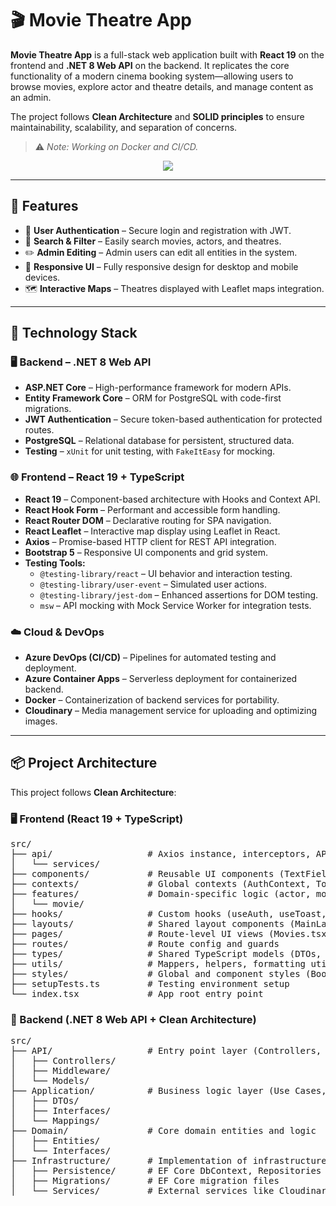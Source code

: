 <h1>🎬 Movie Theatre App</h1>

<p><strong>Movie Theatre App</strong> is a full-stack web application built with <strong>React 19</strong> on the frontend and <strong>.NET 8 Web API</strong> on the backend. It replicates the core functionality of a modern cinema booking system—allowing users to browse movies, explore actor and theatre details, and manage content as an admin.</p>

<p>The project follows <strong>Clean Architecture</strong> and <strong>SOLID principles</strong> to ensure maintainability, scalability, and separation of concerns.</p>

<blockquote>⚠️ <em>Note: Working on Docker and CI/CD.</em></blockquote>

<p align="center">
  <img src="https://github.com/user-attachments/assets/6cbc4a1c-ce0e-4526-81d2-8169249dbf53" />
</p>


<hr />

<h2>🚀 Features</h2>
<ul>
  <li>🔐 <strong>User Authentication</strong> – Secure login and registration with JWT.</li>
  <li>🔎 <strong>Search & Filter</strong> – Easily search movies, actors, and theatres.</li>
  <li>✏️ <strong>Admin Editing</strong> – Admin users can edit all entities in the system.</li>
  <li>📱 <strong>Responsive UI</strong> – Fully responsive design for desktop and mobile devices.</li>
  <li>🗺️ <strong>Interactive Maps</strong> – Theatres displayed with Leaflet maps integration.</li>
</ul>

<hr />

<h2>🧰 Technology Stack</h2>

<h3>🖥️ Backend – .NET 8 Web API</h3>
<ul>
  <li><strong>ASP.NET Core</strong> – High-performance framework for modern APIs.</li>
  <li><strong>Entity Framework Core</strong> – ORM for PostgreSQL with code-first migrations.</li>
  <li><strong>JWT Authentication</strong> – Secure token-based authentication for protected routes.</li>
  <li><strong>PostgreSQL</strong> – Relational database for persistent, structured data.</li>
  <li><strong>Testing</strong> – <code>xUnit</code> for unit testing, with <code>FakeItEasy</code> for mocking.</li>
</ul>

<h3>🌐 Frontend – React 19 + TypeScript</h3>
<ul>
  <li><strong>React 19</strong> – Component-based architecture with Hooks and Context API.</li>
  <li><strong>React Hook Form</strong> – Performant and accessible form handling.</li>
  <li><strong>React Router DOM</strong> – Declarative routing for SPA navigation.</li>
  <li><strong>React Leaflet</strong> – Interactive map display using Leaflet in React.</li>
  <li><strong>Axios</strong> – Promise-based HTTP client for REST API integration.</li>
  <li><strong>Bootstrap 5</strong> – Responsive UI components and grid system.</li>
  <li><strong>Testing Tools:</strong>
    <ul>
      <li><code>@testing-library/react</code> – UI behavior and interaction testing.</li>
      <li><code>@testing-library/user-event</code> – Simulated user actions.</li>
      <li><code>@testing-library/jest-dom</code> – Enhanced assertions for DOM testing.</li>
      <li><code>msw</code> – API mocking with Mock Service Worker for integration tests.</li>
    </ul>
  </li>
</ul>

<h3>☁️ Cloud & DevOps</h3>
<ul>
  <li><strong>Azure DevOps (CI/CD)</strong> – Pipelines for automated testing and deployment.</li>
  <li><strong>Azure Container Apps</strong> – Serverless deployment for containerized backend.</li>
  <li><strong>Docker</strong> – Containerization of backend services for portability.</li>
  <li><strong>Cloudinary</strong> – Media management service for uploading and optimizing images.</li>
</ul>

<hr />

<h2>📦 Project Architecture</h2>
<p>This project follows <strong>Clean Architecture</strong>:</p>
<h3>🖥️ Frontend (React 19 + TypeScript)</h3>
<pre>
src/
├── api/                  # Axios instance, interceptors, API services
│   └── services/
├── components/           # Reusable UI components (TextField, Toast, etc.)
├── contexts/             # Global contexts (AuthContext, ToastContext, etc.)
├── features/             # Domain-specific logic (actor, movie, genre, theatre)
│   └── movie/
├── hooks/                # Custom hooks (useAuth, useToast, etc.)
├── layouts/              # Shared layout components (MainLayout)
├── pages/                # Route-level UI views (Movies.tsx, Login.tsx, etc.)
├── routes/               # Route config and guards
├── types/                # Shared TypeScript models (DTOs, enums, etc.)
├── utils/                # Mappers, helpers, formatting utilities
├── styles/               # Global and component styles (Bootstrap, overrides)
├── setupTests.ts         # Testing environment setup
└── index.tsx             # App root entry point
</pre>

<h3>🧠 Backend (.NET 8 Web API + Clean Architecture)</h3>
<pre>
src/
├── API/                  # Entry point layer (Controllers, Middleware, DTOs)
│   ├── Controllers/
│   ├── Middleware/
│   └── Models/
├── Application/          # Business logic layer (Use Cases, DTOs, Interfaces)
│   ├── DTOs/
│   ├── Interfaces/
│   └── Mappings/
├── Domain/               # Core domain entities and logic
│   ├── Entities/
│   └── Interfaces/
├── Infrastructure/       # Implementation of infrastructure concerns
│   ├── Persistence/      # EF Core DbContext, Repositories
│   ├── Migrations/       # EF Core migration files
│   └── Services/         # External services like Cloudinary, Auth
</pre>
